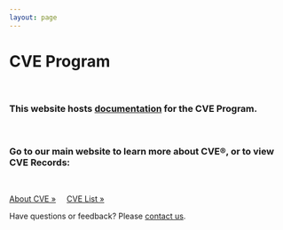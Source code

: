 ```yaml
---
layout: page
---
```


<h1 class="site-title">CVE Program</h1>
<br>
<div class="jumbotron">
  <h3>This website hosts <a href="/docs/">documentation</a> for the CVE Program.</h3>
  <br>
  <h3>Go to our main website to learn more about CVE®, or to view CVE Records:</h3>
  <br>
  <p><a class="btn btn-primary btn-lg" role="button" href="https://cve.mitre.org/about/index.html">About CVE »</a> &nbsp; &nbsp;     
  <a class="btn btn-primary btn-lg" role="button" href="https://cve.mitre.org/cve/">CVE List »</a></p>
</div>

<p class="lead text-center">Have questions or feedback? Please <a href="https://cve.mitre.org/about/contactus.html">contact us</a>.</p>
